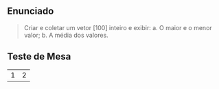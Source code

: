 ## Enunciado

> Criar e coletar um vetor [100] inteiro e exibir:
> a. O maior e o menor valor; 
> b. A média dos valores. 

## Teste de Mesa

| | |
| --- | --- |
| 1 | 2 |
